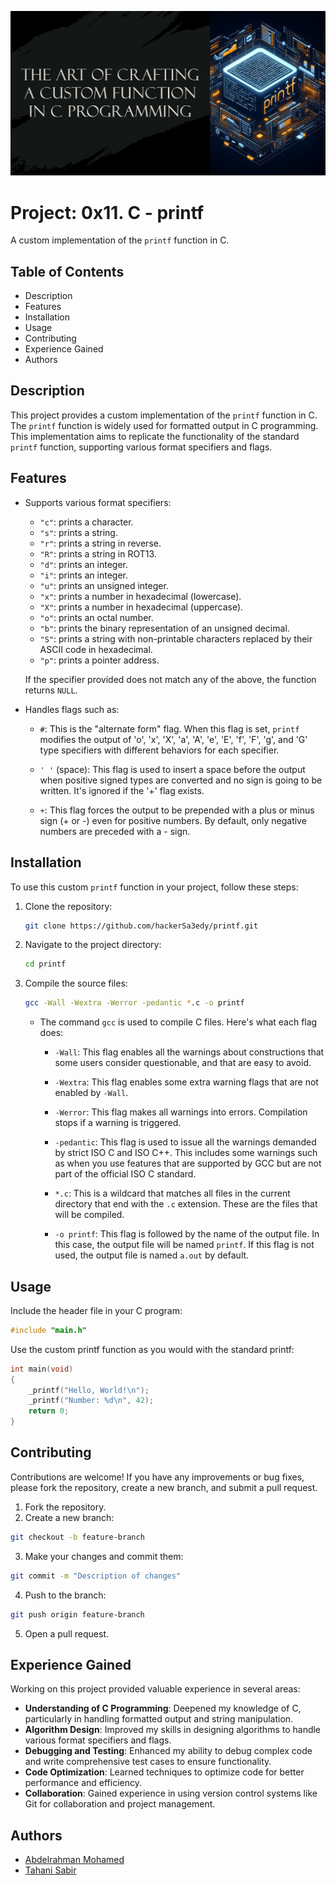 ![Printf](./printf.png)

# Project: 0x11. C - printf

A custom implementation of the `printf` function in C.

## Table of Contents

- Description
- Features
- Installation
- Usage
- Contributing
- Experience Gained
- Authors

## Description

This project provides a custom implementation of the `printf` function in C. The `printf` function is widely used for formatted output in C programming. This implementation aims to replicate the functionality of the standard `printf` function, supporting various format specifiers and flags.

## Features

- Supports various format specifiers:
    - `"c"`: prints a character.
    - `"s"`: prints a string.
    - `"r"`: prints a string in reverse.
    - `"R"`: prints a string in ROT13.
    - `"d"`: prints an integer.
    - `"i"`: prints an integer.
    - `"u"`: prints an unsigned integer.
    - `"x"`: prints a number in hexadecimal (lowercase).
    - `"X"`: prints a number in hexadecimal (uppercase).
    - `"o"`: prints an octal number.
    - `"b"`: prints the binary representation of an unsigned decimal.
    - `"S"`: prints a string with non-printable characters replaced by their ASCII code in hexadecimal.
    - `"p"`: prints a pointer address.

    If the specifier provided does not match any of the above, the function returns `NULL`.

- Handles flags such as:
    - `#`: This is the "alternate form" flag. When this flag is set, `printf` modifies the output of 'o', 'x', 'X', 'a', 'A', 'e', 'E', 'f', 'F', 'g', and 'G' type specifiers with different behaviors for each specifier.

    - `' '` (space): This flag is used to insert a space before the output when positive signed types are converted and no sign is going to be written. It's ignored if the '+' flag exists.

    - `+`: This flag forces the output to be prepended with a plus or minus sign (+ or -) even for positive numbers. By default, only negative numbers are preceded with a - sign.

## Installation

To use this custom `printf` function in your project, follow these steps:

1. Clone the repository:
    ```sh
    git clone https://github.com/hackerSa3edy/printf.git
    ```

2. Navigate to the project directory:
    ```sh
    cd printf
    ```

3. Compile the source files:
    ```sh
    gcc -Wall -Wextra -Werror -pedantic *.c -o printf
    ```

    - The command `gcc` is used to compile C files. Here's what each flag does:

        - `-Wall`: This flag enables all the warnings about constructions that some users consider questionable, and that are easy to avoid.

        - `-Wextra`: This flag enables some extra warning flags that are not enabled by `-Wall`.

        - `-Werror`: This flag makes all warnings into errors. Compilation stops if a warning is triggered.

        - `-pedantic`: This flag is used to issue all the warnings demanded by strict ISO C and ISO C++. This includes some warnings such as when you use features that are supported by GCC but are not part of the official ISO C standard.

        - `*.c`: This is a wildcard that matches all files in the current directory that end with the `.c` extension. These are the files that will be compiled.

        - `-o printf`: This flag is followed by the name of the output file. In this case, the output file will be named `printf`. If this flag is not used, the output file is named `a.out` by default.


## Usage

Include the header file in your C program:
```c
#include "main.h"
```

Use the custom printf function as you would with the standard printf:
```c
int main(void)
{
    _printf("Hello, World!\n");
    _printf("Number: %d\n", 42);
    return 0;
}
```

## Contributing
Contributions are welcome! If you have any improvements or bug fixes, please fork the repository, create a new branch, and submit a pull request.

1. Fork the repository.
2. Create a new branch:
```bash
git checkout -b feature-branch
```

3. Make your changes and commit them:
```bash
git commit -m "Description of changes"
```

4. Push to the branch:
```bash
git push origin feature-branch
```

5. Open a pull request.

## Experience Gained
Working on this project provided valuable experience in several areas:

- **Understanding of C Programming**: Deepened my knowledge of C, particularly in handling formatted output and string manipulation.
- **Algorithm Design**: Improved my skills in designing algorithms to handle various format specifiers and flags.
- **Debugging and Testing**: Enhanced my ability to debug complex code and write comprehensive test cases to ensure functionality.
- **Code Optimization**: Learned techniques to optimize code for better performance and efficiency.
- **Collaboration**: Gained experience in using version control systems like Git for collaboration and project management.

## Authors
- [Abdelrahman Mohamed](https://github.com/hackerSa3edy)
- [Tahani Sabir](https://github.com/Tahani-Saber)
